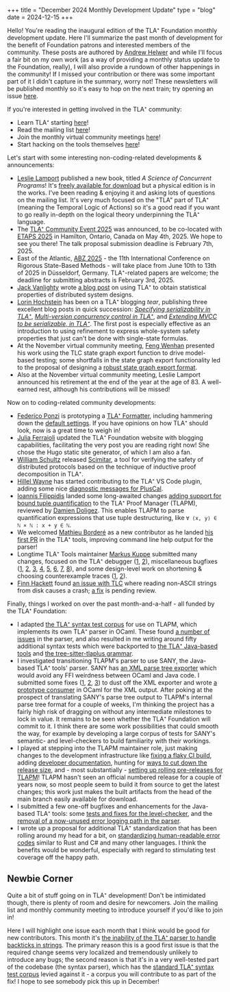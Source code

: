 +++
title = "December 2024 Monthly Development Update"
type = "blog"
date = 2024-12-15
+++

Hello!
You're reading the inaugural edition of the TLA⁺ Foundation monthly development update.
Here I'll summarize the past month of development for the benefit of Foundation patrons and interested members of the community.
These posts are authored by [Andrew Helwer](https://ahelwer.ca/) and while I'll focus a fair bit on my own work (as a way of providing a monthly status update to the Foundation, really), I will also provide a rundown of other happenings in the community!
If I missed your contribution or there was some important part of it I didn't capture in the summary, worry not!
These newsletters will be published monthly so it's easy to hop on the next train; try opening an issue [here](https://github.com/tlaplus/foundation/issues).

If you're interested in getting involved in the TLA⁺ community:
- Learn TLA⁺ starting [here](https://lamport.azurewebsites.net/tla/learning.html)!
- Read the mailing list [here](https://groups.google.com/g/tlaplus)!
- Join the monthly virtual community meetings [here](https://groups.google.com/g/tlaplus/c/CpAEnrf-DHQ/m/YrORpIfSBwAJ)!
- Start hacking on the tools themselves [here](https://github.com/tlaplus/tlaplus)!

Let's start with some interesting non-coding-related developments & announcements:
- [Leslie Lamport](https://lamport.azurewebsites.net/) published a new book, titled *A Science of Concurrent Programs*!
  It's [freely available for download](https://lamport.azurewebsites.net/tla/science-book.html) but a physical edition is in the works.
  I've been reading & enjoying it and asking lots of questions on the mailing list.
  It's very much focused on the "TLA" part of TLA⁺ (meaning the Temporal Logic of Actions) so it's a good read if you want to go really in-depth on the logical theory underpinning the TLA⁺ language.
- The [TLA⁺ Community Event 2025](https://conf.tlapl.us/2025-etaps/) was announced, to be co-located with [ETAPS 2025](https://etaps.org/2025/) in Hamilton, Ontario, Canada on May 4th, 2025.
  We hope to see you there!
  The talk proposal submission deadline is February 7th, 2025.
- East of the Atlantic, [ABZ 2025](https://abz-conf.org/site/2025/) - the 11th International Conference on Rigorous State-Based Methods - will take place from June 10th to 13th of 2025 in Düsseldorf, Germany.
  TLA⁺-related papers are welcome; the deadline for submitting abstracts is February 3rd, 2025.
- [Jack Vanlighty](https://jack-vanlightly.com) wrote [a blog post](https://jack-vanlightly.com/blog/2024/11/19/obtaining-statistical-properties-through-modeling-and-simulation) on using TLA⁺ to obtain statistical properties of distributed system designs.
- [Lorin Hochstein](http://lorinhochstein.org/) has been on a TLA⁺ blogging *tear*, publishing three excellent blog posts in quick succession: [*Specifying serializability in TLA⁺*](https://surfingcomplexity.blog/2024/10/28/serializability-and-tla/), [*Multi-version concurrency control in TLA⁺*](https://surfingcomplexity.blog/2024/10/31/multi-version-concurrency-control-in-tla/), and [*Extending MVCC to be serializable, in TLA⁺*](https://surfingcomplexity.blog/2024/11/03/extending-mvcc-to-be-serializable-in-tla/).
  The first post is especially effective as an introduction to using refinement to express whole-system safety properties that just can't be done with single-state formulas.
- At the November virtual community meeting, [Feng Wenhan](https://github.com/fwhdzh) presented his work using the TLC state graph export function to drive model-based testing; some shortfalls in the state graph export functionality led to the proposal of designing a [robust state graph export format](https://github.com/tlaplus/tlaplus/issues/1073).
- Also at the November virtual community meeting, Leslie Lamport announced his retirement at the end of the year at the age of 83.
  A well-earned rest, although his contributions will be missed!

Now on to coding-related community developments:
- [Federico Ponzi](https://fponzi.me/) is prototyping a [TLA⁺ Formatter](https://github.com/FedericoPonzi/tlaplus-formatter), including hammering down the [default settings](https://github.com/FedericoPonzi/tlaplus-formatter/pull/6).
  If you have opinions on how TLA⁺ should look, now is a great time to weigh in!
- [Julia Ferraioli](https://www.juliaferraioli.com/) updated the TLA⁺ Foundation website with blogging capabilities, facilitating the very post you are reading right now! She chose the Hugo static site generator, of which I am also a fan.
- [William Schultz](https://will62794.github.io/) released [Scimitar](https://github.com/will62794/scimitar), a tool for verifying the safety of distributed protocols based on the technique of inductive proof decomposition in TLA⁺.
- [Hillel Wayne](https://www.hillelwayne.com/) has started contributing to the TLA⁺ VS Code plugin, adding some nice [diagnostic messages for PlusCal](https://github.com/tlaplus/vscode-tlaplus/pull/350).
- [Ioannis Filippidis](https://github.com/johnyf) landed some long-awaited changes [adding support for bound tuple quantification](https://github.com/tlaplus/tlapm/pull/140) to the TLA⁺ Proof Manager (TLAPM), reviewed by [Damien Doligez](http://cambium.inria.fr/~doligez/).
  This enables TLAPM to parse quantification expressions that use tuple destructuring, like `∀ ⟨x, y⟩ ∈ ℕ × ℕ : x + y ∈ ℕ`.
- We welcomed [Mathieu Borderé](https://github.com/MathieuBordere) as a new contributor as he landed [his first PR](https://github.com/tlaplus/tlaplus/pull/1067) in the TLA⁺ tools, improving command line help output for the parser!
- Longtime TLA⁺ Tools maintainer [Markus Kuppe](https://github.com/lemmy) submitted many changes, focused on the TLA⁺ debugger ([1](https://github.com/tlaplus/tlaplus/issues/1052), [2](https://github.com/tlaplus/tlaplus/pull/1062)), miscellaneous bugfixes ([1](https://github.com/tlaplus/tlaplus/pull/825), [2](https://github.com/tlaplus/tlaplus/pull/1063), [3](https://github.com/tlaplus/tlaplus/pull/1066), [4](https://github.com/tlaplus/tlaplus/pull/1071), [5](https://github.com/tlaplus/tlaplus/pull/1078), [6](https://github.com/tlaplus/tlaplus/pull/1080), [7](https://github.com/tlaplus/tlaplus/pull/1086), [8](https://github.com/tlaplus/tlaplus/pull/1087)), and some design-level work on shortening & choosing counterexample traces ([1](https://github.com/tlaplus/tlaplus/issues/1084), [2](https://github.com/tlaplus/tlaplus/issues/400)).
- [Finn Hackett](https://github.com/fhackett) found [an issue with TLC](https://github.com/tlaplus/tlaplus/issues/1076) where reading non-ASCII strings from disk causes a crash; [a fix](https://github.com/tlaplus/tlaplus/pull/1079) is pending review.

Finally, things I worked on over the past month-and-a-half - all funded by the TLA⁺ Foundation:
- I adapted [the TLA⁺ syntax test corpus](https://github.com/tlaplus/rfcs/tree/2a772d9dd11acec5d7dedf30abfab91a49de48b8/language_standard/tests/tlaplus_syntax) for use on TLAPM, which implements its own TLA⁺ parser in OCaml.
  These found [a number of issues](https://github.com/tlaplus/tlapm/pull/159) in the parser, and also resulted in me writing around fifty additional syntax tests which were backported to [the TLA⁺ Java-based tools](https://github.com/tlaplus/tlaplus/pull/1050) and [the tree-sitter-tlaplus grammar](https://github.com/tlaplus-community/tree-sitter-tlaplus/pull/131).
- I investigated transitioning TLAPM's parser to use SANY, the Java-based TLA⁺ tools' parser.
  SANY has [an XML parse tree exporter](https://github.com/tlaplus/tlaplus/blob/master/tlatools/org.lamport.tlatools/src/tla2sany/xml/XMLExporter.java) which would avoid any FFI weirdness between OCaml and Java code.
  I submitted some fixes ([1](https://github.com/tlaplus/tlaplus/pull/1054), [2](https://github.com/tlaplus/tlaplus/pull/1057), [3](https://github.com/tlaplus/tlaplus/pull/1058)) to dust off the XML exporter and wrote [a prototype consumer](https://github.com/ahelwer/tlapm/blob/003f409442bc1fdf6622513ff63ad1fe16e78c97/test/sany/parse_sany_xml_output.ml) in OCaml for the XML output.
  After poking at the prospect of translating SANY's parse tree output to TLAPM's internal parse tree format for a couple of weeks, I'm thinking the project has a fairly high risk of dragging on without any intermediate milestones to lock in value.
  It remains to be seen whether the TLA⁺ Foundation will commit to it.
  I think there are some work possibilities that could smooth the way, for example by developing a large corpus of tests for SANY's semantic- and level-checkers to build familiarity with their workings.
- I played at stepping into the TLAPM maintainer role, just making changes to the development infrastructure like [fixing a flaky CI build](https://github.com/tlaplus/tlapm/pull/179), adding [developer documentation](https://github.com/tlaplus/tlapm/pull/178), hunting for [ways to cut down the release size](https://github.com/tlaplus/tlapm/issues/181), and - most substantially - [setting up rolling pre-releases for TLAPM](https://github.com/tlaplus/tlapm/pull/182)!
  TLAPM hasn't seen an official numbered release for a couple of years now, so most people seem to build it from source to get the latest changes; this work just makes the built artifacts from the head of the main branch easily available for download.
- I submitted a few one-off bugfixes and enhancements for the Java-based TLA⁺ tools: some [tests and fixes for the level-checker](https://github.com/tlaplus/tlaplus/pull/1068), and the [removal of a now-unused error logging path in the parser](https://github.com/tlaplus/tlaplus/pull/1069).
- I wrote up a proposal for additional TLA⁺ standardization that has been rolling around my head for a bit, on [standardizing human-readable error codes](https://github.com/tlaplus/rfcs/issues/15) similar to Rust and C# and many other languages.
  I think the benefits would be wonderful, especially with regard to stimulating test coverage off the happy path.

## Newbie Corner

Quite a bit of stuff going on in TLA⁺ development!
Don't be intimidated though, there is plenty of room and desire for newcomers.
Join the mailing list and monthly community meeting to introduce yourself if you'd like to join in!

Here I will highlight one issue each month that I think would be good for new contributors.
This month it's [the inability of the TLA⁺ parser to handle backticks in strings](https://github.com/tlaplus/tlaplus/issues/802).
The primary reason this is a good first issue is that the required change seems very localized and tremendously unlikely to introduce any bugs; the second reason is that it's in a very well-tested part of the codebase (the syntax parser), which has the [standard TLA⁺ syntax test corpus](https://github.com/tlaplus/rfcs/tree/2a772d9dd11acec5d7dedf30abfab91a49de48b8/language_standard/tests/tlaplus_syntax) levied against it - a corpus you will contribute to as part of the fix!
I hope to see somebody pick this up in December!

